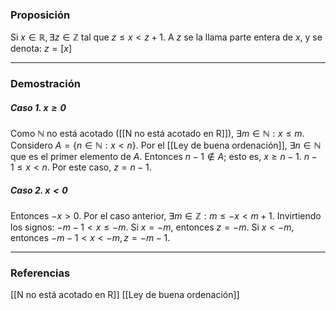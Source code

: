 ### Proposición

Si $x \in \mathbb{R}, \exists z \in \mathbb{Z}$ tal que $z \le x < z +1$. A $z$ se la llama parte entera de $x$, y se denota: $z = [x]$

---
### Demostración

##### Caso 1. $x \ge 0$
Como $\mathbb{N}$ no está acotado ([[N no está acotado en R]]), $\exists m \in \mathbb{N} : x \le m$. Considero $A = \{n \in \mathbb{N}: x < n\}$. Por el [[Ley de buena ordenación]], $\exists n \in \mathbb{N}$ que es el primer elemento de $A.$ Entonces $n-1 \not \in A$; esto es, $x \ge n-1$.
$n-1 \le x < n$. Por este caso, $z = n-1$.

##### Caso 2. $x < 0$
Entonces $-x > 0$. Por el caso anterior, $\exists m \in \mathbb{Z}: m \le -x < m+1$. Invirtiendo los signos: $-m-1 < x \le -m$.
Si $x = -m$, entonces $z = -m$.
Si $x < -m$, entonces $-m-1 < x < -m, z = -m-1$.


---
### Referencias
[[N no está acotado en R]]
[[Ley de buena ordenación]]